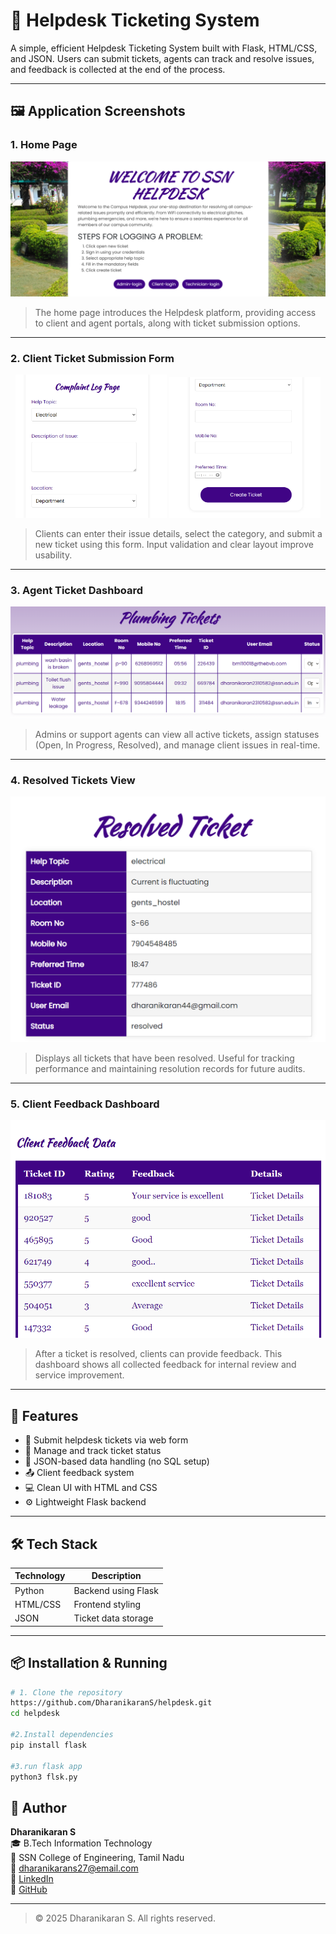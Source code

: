 # 🎫 Helpdesk Ticketing System

A simple, efficient Helpdesk Ticketing System built with Flask, HTML/CSS, and JSON. Users can submit tickets, agents can track and resolve issues, and feedback is collected at the end of the process.

---

## 🖼️ Application Screenshots

### 1. Home Page

![Helpdesk Home Page](./screenshots/helpdesk.homepage.png)

> The home page introduces the Helpdesk platform, providing access to client and agent portals, along with ticket submission options.

---

### 2. Client Ticket Submission Form

<p align="center">
  <img src="./screenshots/clientfm1.png" width="48%" />
  <img src="./screenshots/clientfm2.png" width="48%" />
</p>

> Clients can enter their issue details, select the category, and submit a new ticket using this form. Input validation and clear layout improve usability.

---

### 3. Agent Ticket Dashboard

![Agent Dashboard](./screenshots/ticket_dashboard.png)

> Admins or support agents can view all active tickets, assign statuses (Open, In Progress, Resolved), and manage client issues in real-time.

---

### 4. Resolved Tickets View

![Resolved Tickets](./screenshots/resolved_ticket.png)

> Displays all tickets that have been resolved. Useful for tracking performance and maintaining resolution records for future audits.

---

### 5. Client Feedback Dashboard

![Client Feedback](./screenshots/client_feedback.png)

> After a ticket is resolved, clients can provide feedback. This dashboard shows all collected feedback for internal review and service improvement.

---

## 🚀 Features

- 📝 Submit helpdesk tickets via web form  
- 📌 Manage and track ticket status  
- 🔁 JSON-based data handling (no SQL setup)  
- 📤 Client feedback system  
- 💻 Clean UI with HTML and CSS  
- ⚙️ Lightweight Flask backend

---

## 🛠️ Tech Stack

| Technology | Description            |
|------------|------------------------|
| Python     | Backend using Flask    |
| HTML/CSS   | Frontend styling       |
| JSON       | Ticket data storage    |

---

## 📦 Installation & Running

```bash
# 1. Clone the repository
https://github.com/DharanikaranS/helpdesk.git
cd helpdesk

#2.Install dependencies
pip install flask

#3.run flask app
python3 flsk.py
```

## 👤 Author

**Dharanikaran S**  
🎓 B.Tech Information Technology                
🏫 SSN College of Engineering, Tamil Nadu  
📧 dharanikarans27@email.com  
🔗 [LinkedIn](https://www.linkedin.com/in/dharanikaran-s-229b55303/)  
🔗 [GitHub](https://github.com/DharanikaranS)

---

> © 2025 Dharanikaran S. All rights reserved.
